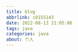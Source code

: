 ```yaml
---
title: blog
abbrlink: c0155143
date: 2022-08-13 21:05:06
tags: java
categories: java
about: 个人
---
```



